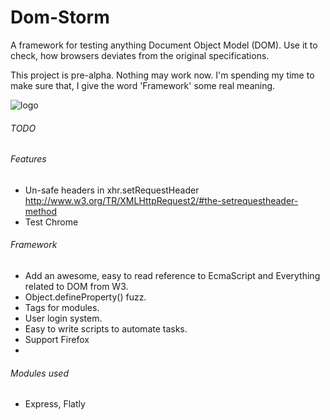 Dom-Storm
=========

A framework for testing anything Document Object Model (DOM). Use it to check, how browsers deviates from the original specifications.

This project is pre-alpha. Nothing may work now. I'm spending my time to make sure that, I give the word 'Framework' some real meaning.


![logo](https://raw.github.com/skepticfx/Dom-Storm/master/imgs/dom-storm-logo.png)

###### TODO


###### Features 
* Un-safe headers in xhr.setRequestHeader
	http://www.w3.org/TR/XMLHttpRequest2/#the-setrequestheader-method
* Test Chrome


###### Framework

* Add an awesome, easy to read reference to EcmaScript and Everything related to DOM from W3.
* Object.defineProperty() fuzz.
* Tags for modules.
* User login system.
* Easy to write scripts to automate tasks.
* Support Firefox	
* 

###### Modules used

* Express, Flatly

